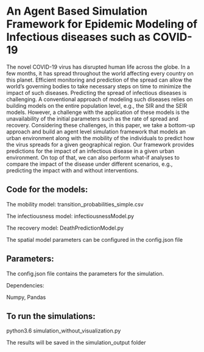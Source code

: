 # An Agent Based Simulation Framework for Epidemic Modeling of Infectious diseases such as COVID-19

The novel COVID-19 virus has disrupted human life across the globe. In a few months, it has spread throughout the world affecting every country on this planet. Efficient monitoring and prediction of the spread can allow the world’s governing bodies to take necessary steps on time to minimize the impact of such diseases. Predicting the spread of infectious diseases is challenging. A conventional approach of modeling such diseases relies on building models on the entire population level, e.g., the SIR and the SEIR models. However, a challenge with the application of these models is the unavailability of the initial parameters such as the rate of spread and recovery. Considering these challenges, in this paper, we take a bottom-up approach and build an agent level simulation framework that models an urban environment along with the mobility of the individuals to predict how the virus spreads for a given geographical region. Our framework provides predictions for the impact of an infectious disease in a given urban environment. On top of that, we can also perform what-if analyses to compare the impact of the disease under different scenarios, e.g., predicting the impact with and without interventions.

## Code for the models:

The mobility model: transition_probabilities_simple.csv

The infectiousness model: infectiousnessModel.py

The recovery model: DeathPredictionModel.py

The spatial model parameters can be configured in the config.json file


## Parameters:

The config.json file contains the parameters for the simulation.

Dependencies:

Numpy, Pandas


## To run the simulations: 

python3.6 simulation_without_visualization.py

The results will be saved in the simulation_output folder

